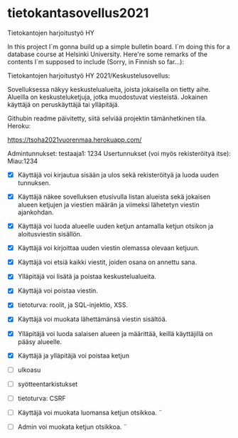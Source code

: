 # tietokantasovellus2021
Tietokantojen harjoitustyö HY

In this project I´m gonna build up a simple bulletin board.
I´m doing this for a database course at Helsinki University.
Here're some remarks of the contents I´m supposed to include (Sorry, in Finnish so far...):

Tietokantojen harjoitustyö HY 2021/Keskustelusovellus:

Sovelluksessa näkyy keskustelualueita, joista jokaisella on tietty aihe. Alueilla on keskusteluketjuja, jotka muodostuvat viesteistä. Jokainen käyttäjä on peruskäyttäjä tai ylläpitäjä.


Githubin readme päivitetty, siitä selviää projektin tämänhetkinen tila. 
Heroku:

https://tsoha2021vuorenmaa.herokuapp.com/

Admintunnukset: testaaja1: 1234 Usertunnukset (voi myös rekisteröityä itse): Miau:1234

- [x] Käyttäjä voi kirjautua sisään ja ulos sekä rekisteröityä ja luoda uuden tunnuksen.
- [x] Käyttäjä näkee sovelluksen etusivulla listan alueista sekä jokaisen alueen ketjujen ja viestien määrän ja viimeksi lähetetyn viestin ajankohdan.
- [x] Käyttäjä voi luoda alueelle uuden ketjun antamalla ketjun otsikon ja aloitusviestin sisällön.
- [x] Käyttäjä voi kirjoittaa uuden viestin olemassa olevaan ketjuun.
- [x] Käyttäjä voi etsiä kaikki viestit, joiden osana on annettu sana.
- [x] Ylläpitäjä voi lisätä ja poistaa keskustelualueita.
- [x] Käyttäjä voi poistaa viestin.
- [x] tietoturva: roolit, ja SQL-injektio, XSS.
- [x] Käyttäjä voi muokata lähettämänsä viestin sisältöä.
- [x] Ylläpitäjä voi luoda salaisen alueen ja määrittää, keillä käyttäjillä on pääsy alueelle.
- [x] Käyttäjä ja ylläpitäjä voi poistaa ketjun
- [ ] ulkoasu
- [ ] syötteentarkistukset
- [ ] tietoturva: CSRF 
- [ ] Käyttäjä voi muokata luomansa ketjun otsikkoa. ¨
- [ ] Admin voi muokata ketjun otsikkoa. ¨






